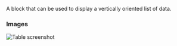 A block that can be used to display a vertically oriented list of data.

### Images

![Table screenshot](https://gitlab.com/appsemble/appsemble/-/raw/0.17.0/docs/images/list.png)
